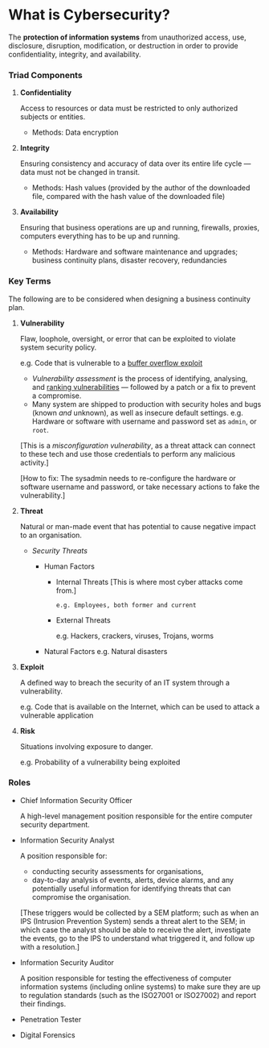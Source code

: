 # What is Cybersecurity?

The **protection of information systems** from unauthorized access, use, disclosure, disruption, modification, or destruction in order to provide confidentiality, integrity, and availability.

### Triad Components

1. **Confidentiality**

   Access to resources or data must be restricted to only authorized subjects or entities.

   - Methods: Data encryption

2. **Integrity**

   Ensuring consistency and accuracy of data over its entire life cycle — data must not be changed in transit.

   - Methods: Hash values (provided by the author of the downloaded file, compared with the hash value of the downloaded file)

3. **Availability**

   Ensuring that business operations are up and running, firewalls, proxies, computers everything has to be up and running.

   - Methods: Hardware and software maintenance and upgrades; business continuity plans, disaster recovery, redundancies

### Key Terms

The following are to be considered when designing a business continuity plan.

1.  **Vulnerability**

    Flaw, loophole, oversight, or error that can be exploited to violate system security policy.

    e.g. Code that is vulnerable to a [buffer overflow exploit](https://www.geeksforgeeks.org/buffer-overflow-attack-with-example/)

    - _Vulnerability assessment_ is the process of identifying, analysing, and [ranking vulnerabilities](https://www.first.org/cvss/specification-document) — followed by a patch or a fix to prevent a compromise.
    - Many system are shipped to production with security holes and bugs (known _and_ unknown), as well as insecure default settings.
      e.g. Hardware or software with username and password set as `admin`, or `root`.

    [This is a *misconfiguration vulnerability*, as a threat attack can connect to these tech and use those credentials to perform any malicious activity.]

    [How to fix: The sysadmin needs to re-configure the hardware or software username and password, or take necessary actions to fake the vulnerability.]

2.  **Threat**

    Natural or man-made event that has potential to cause negative impact to an organisation.

    - _Security Threats_

      - Human Factors

        - Internal Threats
          [This is where most cyber attacks come from.]

              e.g. Employees, both former and current

        - External Threats

          e.g. Hackers, crackers, viruses, Trojans, worms

      - Natural Factors
        e.g. Natural disasters

3.  **Exploit**

    A defined way to breach the security of an IT system through a vulnerability.

    e.g. Code that is available on the Internet, which can be used to attack a vulnerable application

4.  **Risk**

    Situations involving exposure to danger.

    e.g. Probability of a vulnerability being exploited

### Roles

- Chief Information Security Officer

  A high-level management position responsible for the entire computer security department.

- Information Security Analyst

  A position responsible for:

  - conducting security assessments for organisations,
  - day-to-day analysis of events, alerts, device alarms, and any potentially useful information for identifying threats that can compromise the organisation.

  [These triggers would be collected by a SEM platform; such as when an IPS (Intrusion Prevention System) sends a threat alert to the SEM; in which case the analyst should be able to receive the alert, investigate the events, go to the IPS to understand what triggered it, and follow up with a resolution.]

- Information Security Auditor

  A position responsible for testing the effectiveness of computer information systems (including online systems) to make sure they are up to regulation standards (such as the ISO27001 or ISO27002) and report their findings.

- Penetration Tester

- Digital Forensics
